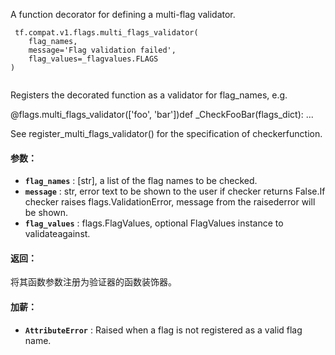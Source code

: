 A function decorator for defining a multi-flag validator.

```
 tf.compat.v1.flags.multi_flags_validator(
    flag_names,
    message='Flag validation failed',
    flag_values=_flagvalues.FLAGS
)
 
```

Registers the decorated function as a validator for flag_names, e.g.

@flags.multi_flags_validator(['foo', 'bar'])def _CheckFooBar(flags_dict):  ...

See register_multi_flags_validator() for the specification of checkerfunction.

#### 参数：
- **`flag_names`** : [str], a list of the flag names to be checked.
- **`message`** : str, error text to be shown to the user if checker returns False.If checker raises flags.ValidationError, message from the raisederror will be shown.
- **`flag_values`** : flags.FlagValues, optional FlagValues instance to validateagainst.


#### 返回：
将其函数参数注册为验证器的函数装饰器。

#### 加薪：
- **`AttributeError`** : Raised when a flag is not registered as a valid flag name.
